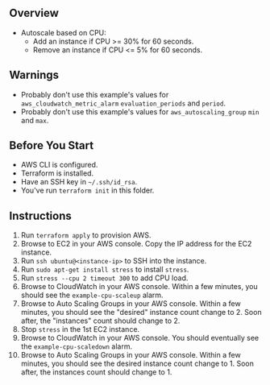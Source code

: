 ## Overview

- Autoscale based on CPU:
  - Add an instance if CPU >= 30% for 60 seconds.
  - Remove an instance if CPU <= 5% for 60 seconds.

## Warnings

- Probably don't use this example's values for `aws_cloudwatch_metric_alarm` `evaluation_periods` and `period`.
- Probably don't use this example's values for `aws_autoscaling_group` `min` and `max`.

## Before You Start

- AWS CLI is configured.
- Terraform is installed.
- Have an SSH key in `~/.ssh/id_rsa`.
- You've run `terraform init` in this folder.

## Instructions

1. Run `terraform apply` to provision AWS.
1. Browse to EC2 in your AWS console. Copy the IP address for the EC2 instance.
1. Run `ssh ubuntu@<instance-ip>` to SSH into the instance.
1. Run `sudo apt-get install stress` to install `stress`.
1. Run `stress --cpu 2 timeout 300` to add CPU load.
1. Browse to CloudWatch in your AWS console. Within a few minutes, you should see the `example-cpu-scaleup` alarm.
1. Browse to Auto Scaling Groups in your AWS console. Within a few minutes, you should see the "desired" instance count change to 2. Soon after, the "instances" count should change to 2.
1. Stop `stress` in the 1st EC2 instance.
1. Browse to CloudWatch in your AWS console. You should eventually see the `example-cpu-scaledown` alarm.
1. Browse to Auto Scaling Groups in your AWS console. Within a few minutes, you should see the desired instance count change to 1. Soon after, the instances count should change to 1.
